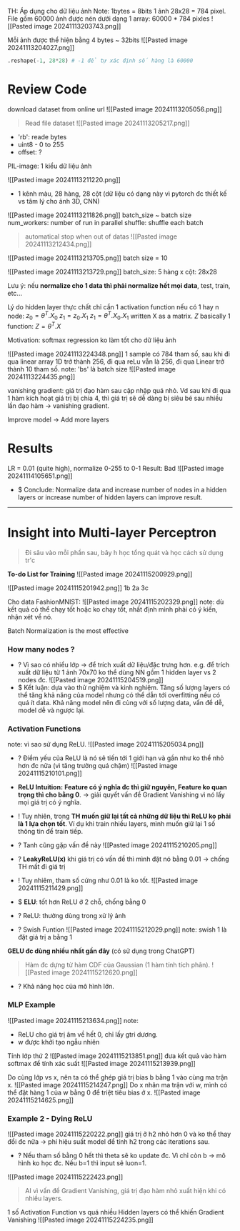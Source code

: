 TH: Áp dụng cho dữ liệu ảnh
Note: 
1bytes = 8bits
1 ảnh 28x28 = 784 pixel.
File gồm 60000 ảnh được nén dưới dạng 1 array: 60000 * 784 pixles
![[Pasted image 20241113203743.png]]

Mỗi ảnh được thể hiện bằng 4 bytes ~ 32bits
![[Pasted image 20241113204027.png]]

```python
.reshape(-1, 28*28) # -1 để tự xác định số hàng là 60000
```

# Review Code
download dataset from online url
![[Pasted image 20241113205056.png]]

> Read file dataset
![[Pasted image 20241113205217.png]]
+ 'rb': reade bytes
+ uint8 - 0 to 255
+ offset: ?

PIL-image: 1 kiểu dữ liệu ảnh

![[Pasted image 20241113211220.png]]
+ 1 kênh màu, 28 hàng, 28 cột (dữ liệu có dạng này vì pytorch đc thiết kế vs tâm lý cho ảnh 3D, CNN)


![[Pasted image 20241113211826.png]]
batch_size ~ batch size
num_workers: number of run in parallel
shuffle: shuffle each batch

>automatical stop when out of datas
![[Pasted image 20241113212434.png]]


![[Pasted image 20241113213705.png]]
batch size = 10

![[Pasted image 20241113213729.png]]
batch_size: 5
hàng x cột: 28x28

Lưu ý: nếu **normalize cho 1 data thì phải normalize hết mọi data**, test, train, etc...

Lý do hidden layer thực chất chỉ cần 1 activation function nếu có 1 hay n node:
$z_{0} = \theta^T.X_{0}$
$z_{1} = z_{0}.X_{1}$
$z_{1} = \theta^T.X_{0}.X_{1}$
written X as a matrix. $Z$ basically 1 function: $Z = \theta^T.X$


Motivation: softmax regression ko làm tốt cho dữ liệu ảnh


![[Pasted image 20241113224348.png]]
1 sample có 784 tham số, sau khi đi qua linear array 1D trở thành 256, đi qua reLu vẫn là 256, đi qua Linear trở thành 10 tham số.
note: 'bs' là batch size
![[Pasted image 20241113224435.png]]

vanishing gradient: giá trị đạo hàm sau cập nhập quá nhỏ. Vd sau khi đi qua 1 hàm kích hoạt giá trị bị chia 4, thì giá trị sẽ dễ dàng bị siêu bé sau nhiều lần đạo hàm -> vanishing gradient.

Improve model -> Add more layers


# Results
LR = 0.01 (quite high), normalize 0-255 to 0-1
Result: Bad
![[Pasted image 20241114105651.png]]
+ $ Conclude: Normalize data and increase number of nodes in a hidden layers or increase number of hidden layers can improve result.   

---
# Insight into Multi-layer Perceptron
>Đi sâu vào mỗi phần sau, bây h học tổng quát và học cách sử dụng tr'c

**To-do List for Training**
![[Pasted image 20241115200929.png]]

![[Pasted image 20241115201942.png]]
1b 2a 3c

Cho data FashionMNIST:
![[Pasted image 20241115202329.png]]
note: dù kết quả có thể chạy tốt hoặc ko chạy tốt, nhất định mình phải có ý kiến, nhận xét về nó. 

Batch Normalization is the most effective

### How many nodes ?
+ ? Vì sao có nhiều lớp -> để trích xuất dữ liệu/đặc trưng hơn. e.g. để trích xuất dữ liệu từ 1 ảnh 70x70 ko thể dùng NN gồm 1 hidden layer vs 2 nodes đc. 
![[Pasted image 20241115204519.png]]
+ $ Kết luận: dựa vào thử nghiệm và kinh nghiệm. Tăng số lượng layers có thể tăng khả năng của model nhưng có thể dẫn tới overfitting nếu có quá ít data. Khả năng model nên đi cùng với số lượng data, vấn đề dễ, model dễ và ngược lại.

### Activation Functions
note: vì sao sử dụng ReLU.
![[Pasted image 20241115205034.png]]
+ ? Điểm yếu của ReLU là nó sẽ tiến tới 1 giới hạn và gần như ko thể nhỏ hơn đc nữa (vì tăng trưởng quá chậm) ![[Pasted image 20241115210101.png]]
+ **ReLU Intuition:** **Feature có ý nghĩa đc thì giữ nguyên, Feature ko quan trọng thì cho bằng 0**.
	-> giải quyết vấn đề Gradient Vanishing vì nó lấy mọi giá trị có ý nghĩa. 
+ ! Tuy nhiên, trong **TH muốn giữ lại tất cả những dữ liệu thì ReLU ko phải là 1 lựa chọn tốt**. Ví dụ khi train nhiều layers, mình muốn giữ lại 1 số thông tin để train tiếp.

+ ? Tanh cũng gặp vấn đề này ![[Pasted image 20241115210205.png]]

+ ? **LeakyReLU(x)** khi giá trị có vấn đề thì mình đặt nó bằng 0.01 -> chống TH mất đi giá trị
+ ! Tuy nhiêm, tham số cứng như 0.01 là ko tốt. 
![[Pasted image 20241115211429.png]]

+ $ **ELU**: tốt hơn ReLU ở 2 chỗ, chống bằng 0 
+ ? ReLU: thường dùng trong xử lý ảnh
+ ? Swish Funtion ![[Pasted image 20241115212029.png]]
note: swish 1 là đặt giá trị a bằng 1

**GELU đc dùng nhiều nhất gần đây** (có sử dụng trong ChatGPT)
> Hàm đc dựng từ hàm CDF của Gaussian (1 hàm tính tích phân).
![[Pasted image 20241115212620.png]]
+ ? Khả năng học của mô hình lớn.

### MLP Example 
![[Pasted image 20241115213634.png]]
note:
+ ReLU cho giá trị âm về hết 0, chỉ lấy gtri dương.
 + w được khởi tạo ngẫu nhiên

Tính lớp thứ 2
![[Pasted image 20241115213851.png]]
đưa kết quả vào hàm softmax để tính xác suất
![[Pasted image 20241115213939.png]]

Do cùng lớp vs x, nên ta có thể ghép giá trị bias b bằng 1 vào cùng ma trận x.
![[Pasted image 20241115214247.png]]
Do x nhân ma trận với w, mình có thể đặt hàng 1 của w bằng 0 để triệt tiêu bias ở x.
![[Pasted image 20241115214625.png]]

### Example 2 - Dying ReLU
![[Pasted image 20241115220222.png]]
giá trị ở h2 nhỏ hơn 0 và ko thể thay đổi đc nữa -> phí hiệu suất model để tính h2 trong các iterations sau.
+ ? Nếu tham số bằng 0 hết thì theta sẽ ko update đc. Vì chỉ còn b -> mô hình ko học đc. Nếu b=1 thì input sẽ luon=1.

![[Pasted image 20241115222423.png]]
>AI vì vấn đề Gradient Vanishing, giá trị đạo hàm nhỏ xuất hiện khi có nhiều layers.  

1 số Activation Function vs quá nhiều Hidden layers có thể khiến Gradient Vanishing
![[Pasted image 20241115224235.png]]

